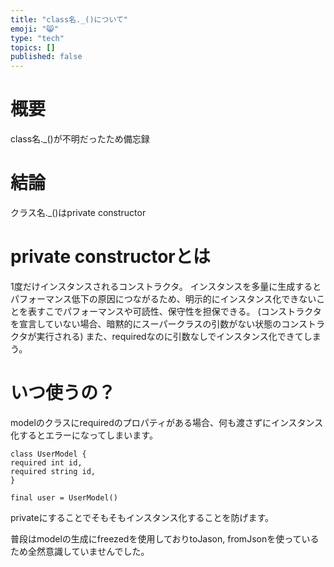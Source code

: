 ```yaml
---
title: "class名._()について"
emoji: "😸"
type: "tech"
topics: []
published: false
---
```


# 概要
class名._()が不明だったため備忘録

# 結論
クラス名._()はprivate constructor

# private constructorとは
1度だけインスタンスされるコンストラクタ。
インスタンスを多量に生成するとパフォーマンス低下の原因につながるため、明示的にインスタンス化できないことを表すこでパフォーマンスや可読性、保守性を担保できる。
(コンストラクタを宣言していない場合、暗黙的にスーパークラスの引数がない状態のコンストラクタが実行される)
また、requiredなのに引数なしでインスタンス化できてしまう。

# いつ使うの？
modelのクラスにrequiredのプロパティがある場合、何も渡さずにインスタンス化するとエラーになってしまいます。
```
class UserModel {
required int id,
required string id,
}
```
```
final user = UserModel()
```

privateにすることでそもそもインスタンス化することを防げます。

普段はmodelの生成にfreezedを使用しておりtoJason, fromJsonを使っているため全然意識していませんでした。